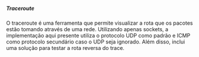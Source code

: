 ##### Traceroute

O traceroute é uma ferramenta que permite visualizar a rota que os pacotes estão tomando através de uma rede. Utilizando apenas sockets, a implementação aqui presente utiliza o protocolo UDP como padrão e ICMP como protocolo secundário caso o UDP seja ignorado. Além disso, inclui uma solução para testar a rota reversa do trace.

